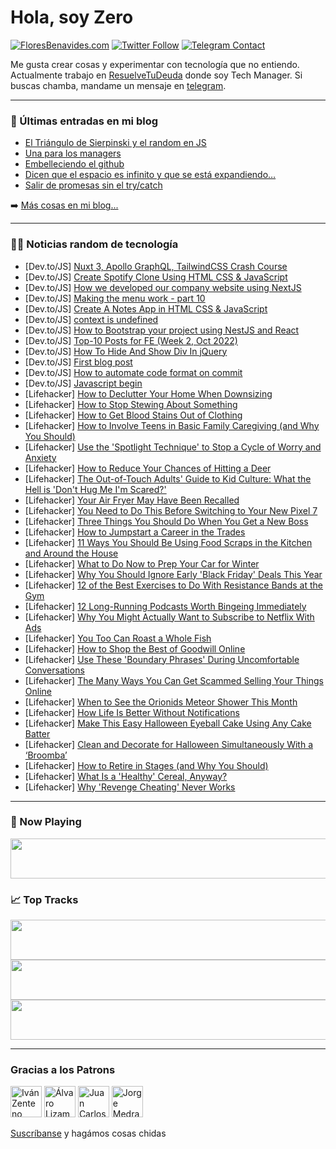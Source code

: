 # Hola, soy Zero

[![FloresBenavides.com](https://img.shields.io/website?down_message=oops&label=MiBlog&style=for-the-badge&up_message=online&url=https%3A%2F%2Ffloresbenavides.com)](https://floresbenavides.com) [![Twitter Follow](https://img.shields.io/twitter/follow/ZeroDragon?color=%231DA1F2&label=Follow&logo=twitter&logoColor=ffffff&style=for-the-badge)](https://twitter.com/zerodragon) [![Telegram Contact](https://img.shields.io/badge/escr%C3%ADbeme-ZeroDragon-%2326A5E4?style=for-the-badge&logo=telegram)](https://t.me/zerodragon)

Me gusta crear cosas y experimentar con tecnología que no entiendo.
Actualmente trabajo en [ResuelveTuDeuda](http://github.com/resuelve) donde soy Tech Manager.
Si buscas chamba, mandame un mensaje en [telegram](https://t.me/zerodragon).

---

### 📕 Últimas entradas en mi blog
<!-- BLOG-POST-LIST:START -->
- [El Triángulo de Sierpinski y el random en JS](https://floresbenavides.com/el-triangulo-de-sierpinski-y-el-random-en-js/)
- [Una para los managers](https://floresbenavides.com/una-para-los-managers/)
- [Embelleciendo el github](https://floresbenavides.com/embelleciendo-el-github/)
- [Dicen que el espacio es infinito y que se está expandiendo…](https://floresbenavides.com/dicen-que-el-espacio-es-infinito-y-que-se-esta-expandiendo/)
- [Salir de promesas sin el try/catch](https://floresbenavides.com/salir-de-promesas-sin-el-try-catch/)
<!-- BLOG-POST-LIST:END -->

➡️ [Más cosas en mi blog...](https://floresbenavides.com)

---

### 👨‍💻 Noticias random de tecnología
<!-- TECH-POSTS:START -->
- [Dev.to/JS] [Nuxt 3, Apollo GraphQL, TailwindCSS Crash Course](https://dev.to/jacobandrewsky/nuxt-3-apollo-graphql-tailwindcss-crash-course-29dc)
- [Dev.to/JS] [Create Spotify Clone Using HTML CSS &amp; JavaScript](https://dev.to/codingtitan6/create-spotify-clone-using-html-css-javascript-d30)
- [Dev.to/JS] [How we developed our company website using NextJS](https://dev.to/josemukorivo/how-we-developed-our-company-website-using-nextjs-2ga5)
- [Dev.to/JS] [Making the menu work - part 10](https://dev.to/dailydevtips1/making-the-menu-work-part-10-2i1c)
- [Dev.to/JS] [Create A Notes App in HTML CSS &amp; JavaScript](https://dev.to/codingtitan6/create-a-notes-app-in-html-css-javascript-fd7)
- [Dev.to/JS] [context is undefined](https://dev.to/yungmiz/context-is-undefined-41eg)
- [Dev.to/JS] [How to Bootstrap your project using NestJS and React](https://dev.to/jaredm/how-to-bootstrap-your-project-using-nestjs-and-react-1a8e)
- [Dev.to/JS] [Top-10 Posts for FE &lpar;Week 2, Oct 2022&rpar;](https://dev.to/fruntend/top-10-posts-for-fe-week-2-oct-2022-jdk)
- [Dev.to/JS] [How To Hide And Show Div In jQuery](https://dev.to/techsolutionstuff/how-to-hide-and-show-div-in-jquery-1id0)
- [Dev.to/JS] [First blog post](https://dev.to/yukinoyamiko/first-blog-post-13oh)
- [Dev.to/JS] [How to automate code format on commit](https://dev.to/koich1/how-to-automate-format-your-code-on-commit-acn)
- [Dev.to/JS] [Javascript begin](https://dev.to/mattiarollo/questo-e-un-nuovo-post-fg)
- [Lifehacker] [How to Declutter Your Home When Downsizing](https://lifehacker.com/how-to-declutter-your-home-when-downsizing-1849662657)
- [Lifehacker] [How to Stop Stewing About Something](https://lifehacker.com/how-to-stop-stewing-about-something-1849662660)
- [Lifehacker] [How to Get Blood Stains Out of Clothing](https://lifehacker.com/how-to-get-blood-stains-out-of-clothing-1849662672)
- [Lifehacker] [How to Involve Teens in Basic Family Caregiving &lpar;and Why You Should&rpar;](https://lifehacker.com/how-to-involve-teens-in-basic-family-caregiving-and-wh-1849662563)
- [Lifehacker] [Use the &#39;Spotlight Technique&#39; to Stop a Cycle of Worry and Anxiety](https://lifehacker.com/use-the-spotlight-technique-to-stop-a-cycle-of-worry-an-1849662342)
- [Lifehacker] [How to Reduce Your Chances of Hitting a Deer](https://lifehacker.com/how-to-reduce-your-chances-of-hitting-a-deer-1849661336)
- [Lifehacker] [The Out-of-Touch Adults&#39; Guide to Kid Culture: What the Hell is &#39;Don&#39;t Hug Me I&#39;m Scared?&#39;](https://lifehacker.com/what-is-dont-hug-me-im-scared-1849660077)
- [Lifehacker] [Your Air Fryer May Have Been Recalled](https://lifehacker.com/your-air-fryer-may-have-been-recalled-1849660626)
- [Lifehacker] [You Need to Do This Before Switching to Your New Pixel 7](https://lifehacker.com/you-need-to-do-this-before-switching-to-your-new-pixel-1849658486)
- [Lifehacker] [Three Things You Should Do When You Get a New Boss](https://lifehacker.com/three-things-you-should-do-when-you-get-a-new-boss-1849659881)
- [Lifehacker] [How to Jumpstart a Career in the Trades](https://lifehacker.com/how-to-jumpstart-a-career-in-the-trades-1849658828)
- [Lifehacker] [11 Ways You Should Be Using Food Scraps in the Kitchen and Around the House](https://lifehacker.com/11-ways-you-should-be-using-food-scraps-in-the-kitchen-1849659704)
- [Lifehacker] [What to Do Now to Prep Your Car for Winter](https://lifehacker.com/what-to-do-now-to-prep-your-car-for-winter-1849659286)
- [Lifehacker] [Why You Should Ignore Early &#39;Black Friday&#39; Deals This Year](https://lifehacker.com/why-you-should-ignore-early-black-friday-deals-this-yea-1849648563)
- [Lifehacker] [12 of the Best Exercises to Do With Resistance Bands at the Gym](https://lifehacker.com/12-of-the-best-exercises-to-do-with-resistance-bands-at-1849658908)
- [Lifehacker] [12 Long-Running Podcasts Worth Bingeing Immediately](https://lifehacker.com/12-long-running-podcasts-worth-bingeing-immediately-1849614978)
- [Lifehacker] [Why You Might Actually Want to Subscribe to Netflix With Ads](https://lifehacker.com/why-you-might-actually-want-to-subscribe-to-netflix-wit-1849658102)
- [Lifehacker] [You Too Can Roast a Whole Fish](https://lifehacker.com/you-too-can-roast-a-whole-fish-1849656039)
- [Lifehacker] [How to Shop the Best of Goodwill Online](https://lifehacker.com/how-to-shop-the-best-of-goodwill-online-1849655901)
- [Lifehacker] [Use These &#39;Boundary Phrases&#39; During Uncomfortable Conversations](https://lifehacker.com/use-these-boundary-phrases-during-uncomfortable-convers-1849657838)
- [Lifehacker] [The Many Ways You Can Get Scammed Selling Your Things Online](https://lifehacker.com/the-many-ways-you-can-get-scammed-selling-your-things-o-1849655585)
- [Lifehacker] [When to See the Orionids Meteor Shower This Month](https://lifehacker.com/when-to-see-the-orionids-meteor-shower-this-month-1849654661)
- [Lifehacker] [How Life Is Better Without Notifications](https://lifehacker.com/how-life-is-better-without-notifications-1849653045)
- [Lifehacker] [Make This Easy Halloween Eyeball Cake Using Any Cake Batter](https://lifehacker.com/make-this-easy-halloween-eyeball-cake-using-any-cake-ba-1849645393)
- [Lifehacker] [Clean and Decorate for Halloween Simultaneously With a ‘Broomba’](https://lifehacker.com/clean-and-decorate-for-halloween-simultaneously-with-a-1849654818)
- [Lifehacker] [How to Retire in Stages &lpar;and Why You Should&rpar;](https://lifehacker.com/how-to-retire-in-stages-and-why-you-should-1849653942)
- [Lifehacker] [What Is a &#39;Healthy&#39; Cereal, Anyway?](https://lifehacker.com/what-is-a-healthy-cereal-anyway-1849652823)
- [Lifehacker] [Why &#39;Revenge Cheating&#39; Never Works](https://lifehacker.com/why-revenge-cheating-never-works-1849654175)<!-- TECH-POSTS:END -->

---

### 🎵 Now Playing
<a href="https://spotify-now-playing-dun.vercel.app/now-playing?open"><img src="https://spotify-now-playing-dun.vercel.app/now-playing" width="540" height="64"></a>

### 📈 Top Tracks
<a href="https://spotify-now-playing-dun.vercel.app/top-tracks?i=1&open"><img src="https://spotify-now-playing-dun.vercel.app/top-tracks?i=1" width="540" height="64"></a>
<a href="https://spotify-now-playing-dun.vercel.app/top-tracks?i=2&open"><img src="https://spotify-now-playing-dun.vercel.app/top-tracks?i=2" width="540" height="64"></a>
<a href="https://spotify-now-playing-dun.vercel.app/top-tracks?i=3&open"><img src="https://spotify-now-playing-dun.vercel.app/top-tracks?i=3" width="540" height="64"></a>

---

### Gracias a los Patrons
[<img src="https://avatars.githubusercontent.com/u/243380?v=4" alt="Iván Zenteno" width="50px">](https://github.com/k001) [<img src="https://avatars.githubusercontent.com/u/19955639?v=4" alt="Álvaro Lizama" width="50px">](https://github.com/alvarolizama) [<img src="https://avatars.githubusercontent.com/u/2718753?v=4" alt="Juan Carlos Ruiz" width="50px">](https://github.com/JuanCrg90) [<img src="https://avatars.githubusercontent.com/u/37025?v=4" alt="Jorge Medrano" width="50px">](https://github.com/h1pp1e) 

[Suscríbanse](https://www.patreon.com/zerodragon) y hagámos cosas chidas
